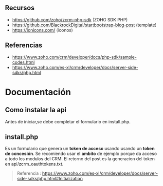 
## Recursos

- https://github.com/zoho/zcrm-php-sdk (ZOHO SDK PHP)
- https://github.com/BlackrockDigital/startbootstrap-blog-post (template)
- https://ionicons.com/ (iconos)

## Referencias

- https://www.zoho.com/crm/developer/docs/php-sdk/sample-codes.html
- https://www.zoho.com/es-xl/crm/developer/docs/server-side-sdks/php.html

# Documentación
## Como instalar la api

Antes de iniciar,se debe completar el formulario en install.php.

## install.php

Es un formulario que genera un **token de acceso** usando usando un  **token de concesión**. Se recomiendo usar el **ambito** de ejemplo porque da acceso a todo los modulos del CRM. El retorno del post es la generacion del token en api/zcrm_oauthtokens.txt.

> Referencia : https://www.zoho.com/es-xl/crm/developer/docs/server-side-sdks/php.html#Initialization
